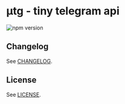 # µtg - tiny telegram api

![npm version](https://img.shields.io/npm/v/utg)

## Changelog

See [CHANGELOG](CHANGELOG.md).

## License

See [LICENSE](LICENSE).
